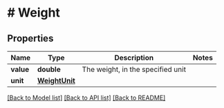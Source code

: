# # Weight

## Properties

Name | Type | Description | Notes
------------ | ------------- | ------------- | -------------
**value** | **double** | The weight, in the specified unit |
**unit** | [**WeightUnit**](WeightUnit.md) |  |

[[Back to Model list]](../../README.md#models) [[Back to API list]](../../README.md#endpoints) [[Back to README]](../../README.md)
